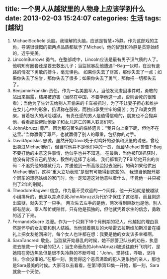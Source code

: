 title: 一个男人从越狱里的人物身上应该学到什么
date: 2013-02-03 15:24:07
categories: 生活
tags: [越狱]
---
1. MichaelScofield 
头脑。我理解的头脑，应该是智慧+冷静。作为这部戏的主角，导演很慷慨的把两点品质都赋予了Michael，他的智慧和冷静是贯穿始终的，近乎完美。 
2. LincolnBurrows 
勇气。在整部戏中，Lincoln应该是最有男子汉气质的人了。他明知有圈套还是要去救出儿子；当监狱暴乱他遭遇T-Bag一伙时，在没有退路的情况下勇敢的搏斗，毫无惧色。 
如果你失去了财富，那你失去了一点；如果你失去了名誉，那你失去了很多；如果你失去了勇气，那你把一切都失去了。 
3. BenjaminFranklin 
责任。作为一名美国军人，当他发现虐囚事件时，勇敢的站出来揭露，结果被迫害（当然在中国，不要学他这一点，否则会死的很难看）；当他为了生计去给别人开偷来的卡车被抓时，为了不让妻子担心和维护在女儿心中的形象，扔谎称在服役，而独自承受坐牢的痛苦；为了和妻女团聚，冒着极大的风险越狱。 
有责任感的男人是值得信赖的，朋友也不会抛弃他，看看那些帮助他妻子和女儿逃亡的黑人铁哥们吧。 
4. JohnAbruzzi 
尊严。因为那句著名的临终遗言：“我只向上帝下跪，但他不在这里。”当你赢得了尊严，也就赢得了别人的尊重，包括你的对手。 
5. DavidApolskis 
忠诚。虽然开始David处于对鸡奸的恐惧和汉堡的诱惑，曾经出卖过Michael他们，但当时他并不是他们中的一员，而且Michael警告T-Bag不要打他的主意这件事情，他似乎也并不知道。 
在最后，当他被FBI抓获时，他没有背叛自己的朋友，毅然的选择了忠诚。 
我们都看到了FBI给他开出的价码：不追究他的越狱行为，并送他到一所高级监狱去服刑。的确如果他供出Michael他们，这种“重大立功表现”是很有可能得到这些的。 
我想当他敲开那个同车的漂亮姑娘的家门时，他一定知道这对他意味着什么，毕竟他一共只被判了2年的刑期。 
6. TheodoreBagwell 
信念。作为最不受欢迎的一个同伴，他一开始就是被越狱小组排斥的，他是以差点杀死JohnAbruzzi为代价才保住了这张票，而且刚逃出监狱，就失去了一只手。 
两次失去左手的是他，两次得到巨款也是他，别人都有朋友、家人帮忙或陪伴，只有他是孤独的，但他就凭着求生的信念，勇敢的活了下来。 
7. FernandoSucre 
浪漫。作为一个只剩下16个月刑期的犯人，他越狱的理由竟然是怀孕的女友要和别人结婚。当他骑着朋友的大哈雷去拉斯维加斯准备在婚礼上把女友抢回来时，每个女人也许都在想：我要是他的女友该多幸福啊。 
8. SaraTancredi 
敬业。当监狱开始暴乱的时候，她不顾警卫队长的劝告，执意进去抢救一个中暑的犯人；当生命垂危的JohnAbruzzi被送往直升飞机时，是她陪在旁边焦急但是很不失冷静的不断呼喊：“John，坚持住，呼吸，坚持住，你会没事的。”在那一刻，我觉得这个恶贯满盈的犯人更象她的亲人，那也是Sara最美的时候。大家可以去看看，在第1季第13集一开始，那一刻，Sara就象一个天使。
